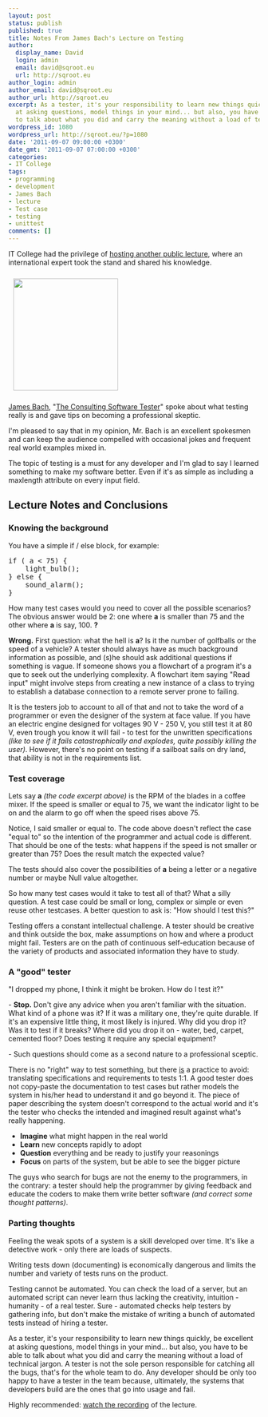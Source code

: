 ```yaml
---
layout: post
status: publish
published: true
title: Notes From James Bach's Lecture on Testing
author:
  display_name: David
  login: admin
  email: david@sqroot.eu
  url: http://sqroot.eu
author_login: admin
author_email: david@sqroot.eu
author_url: http://sqroot.eu
excerpt: As a tester, it's your responsibility to learn new things quickly, be excellent
  at asking questions, model things in your mind... but also, you have to be able
  to talk about what you did and carry the meaning without a load of technical jargon.
wordpress_id: 1080
wordpress_url: http://sqroot.eu/?p=1080
date: '2011-09-07 09:00:00 +0300'
date_gmt: '2011-09-07 07:00:00 +0300'
categories:
- IT College
tags:
- programming
- development
- James Bach
- lecture
- Test case
- testing
- unittest
comments: []
---
```

<p>IT College had the privilege of <a href="https://www.youtube.com/watch?v=ILkT_HV9DVU&list=UUp-GiyWg_lrNvQZn8rh9YRQ&index=5&feature=plcp">hosting another public lecture</a>, where an international expert took the stand and shared his knowledge.</p>
<p><a href="http://sqroot.eu/wp-content/uploads/2011/09/junit.png" rel="" target="" title=""><img alt="" class="alignright size-full wp-image-1087" height="224" src="http://sqroot.eu/wp-content/uploads/2011/09/junit.png" style="margin-top: 10px;margin-bottom: 10px;margin-left: 10px;margin-right: 10px" width="210" /></a></p>
<p><a href="http://www.satisfice.com/">James Bach</a>, &quot;<a href="http://www.satisfice.com/blog/">The Consulting Software Tester</a>&quot; spoke about what testing really is and gave tips on becoming a professional skeptic.</p>
<p>I&#039;m pleased to say that in my opinion, Mr. Bach is an excellent spokesmen and can keep the audience compelled with occasional jokes and frequent real world examples mixed in.</p>
<p>The topic of testing is a must for any developer and I&#039;m glad to say I learned something to make my software better. Even if it&#039;s as simple as including a maxlength&nbsp;attribute on every input field.</p>
<p><a id="more"></a><a id="more-1080"></a></p>
<h2>Lecture Notes and Conclusions</h2>
<h3>Knowing the background</h3>
<p>You have a simple if / else block, for example:</p>
<pre>if&nbsp;( a &lt; 75) {
    light_bulb();
} else {
    sound_alarm();
}</pre>
<p>How many test cases would you need to cover all the possible scenarios? The obvious answer would be 2: one where <strong>a</strong> is smaller than 75 and the other where <strong>a</strong> is say, 100.&nbsp;<strong>?</strong></p>
<p><strong>Wrong.</strong>&nbsp;First question: what the hell is <strong>a</strong>? Is it the number of golfballs or the speed of a vehicle? A tester should always have as much background information as possible, and (s)he should ask additional questions if something is vague. If someone shows you a flowchart of a program it&#039;s a que to seek out the underlying complexity. A flowchart item saying &quot;Read input&quot; might involve steps from creating a new instance of a class to trying to establish a database connection to a remote server prone to failing.</p>
<p>It is the testers job to account to all of that and not to take the word of a programmer or even the designer of the system at face value. If you have an electric engine designed for voltages 90 V - 250 V, you still test it at 80 V, even trough you know it will fail - to test for the unwritten specifications <em>(like to see if it fails catastrophically and explodes, quite possibly killing the user)</em>. However, there&#039;s no point on testing if a sailboat sails on dry land, that ability is not in the requirements&nbsp;list.</p>
<h3>Test coverage</h3>
<p>Lets say&nbsp;<strong>a</strong>&nbsp;<em>(the code excerpt above)</em> is the RPM of the blades in a coffee mixer. If the speed is smaller or equal to 75, we want the indicator light to be on and the alarm to go off when the speed rises above 75.</p>
<p>Notice, I said smaller or equal to. The code above doesn&#039;t reflect the case &quot;equal to&quot; so the intention of the programmer and actual code is different. That should be one of the tests: what happens if the speed is not smaller or greater than 75? Does the result match the expected value?</p>
<p>The tests should also cover the possibilities of <strong>a</strong> being a letter or a negative number or maybe Null value altogether.</p>
<p>So how many test cases would it take to test all of that? What a silly question. A test case could be small or long, complex or simple or even reuse other testcases. A better question to ask is: &quot;How should I test this?&quot;</p>
<p>Testing offers a constant intellectual challenge. A tester should be creative and think outside the box, make assumptions on how and where a product might fail. Testers are on the path of continuous self-education because of the variety of products and associated information they have to study.</p>
<h3>A &quot;good&quot; tester</h3>
<p>&quot;I dropped my phone, I think it might be broken. How do I test it?&quot;</p>
<p>-&nbsp;<strong>Stop.</strong>&nbsp;Don&#039;t give any advice when you aren&#039;t familiar with the situation. What kind of a phone was it? If it was a military one, they&#039;re quite durable. If it&#039;s an expensive little thing, it most likely is injured. Why did you drop it? Was it to test if it breaks? Where did you drop it on - water, bed, carpet, cemented floor? Does testing it require any special equipment?</p>
<p>- Such questions should come as a second nature to a professional sceptic.</p>
<p>There is no &quot;right&quot; way to test something, but there <u>is</u> a practice to avoid: translating specifications and requirements to tests 1:1. A good tester does not copy-paste the documentation to test cases but rather models the system in his/her head to understand it and go beyond it. The piece of paper describing the system doesn&#039;t correspond to the actual world and it&#039;s the tester who checks the intended and imagined result against what&#039;s really happening.</p>
<ul>
<li><strong>Imagine</strong>&nbsp;what might happen in the real world</li>
<li><b>Learn</b>&nbsp;new concepts rapidly to adopt</li>
<li><strong>Question</strong>&nbsp;everything and be ready to justify your reasonings</li>
<li><strong>Focus</strong>&nbsp;on parts of the system, but be able to see the bigger picture</li>
</ul>
<p>The guys who search for bugs are not the enemy to the programmers, in the contrary: a tester should help the programmer by giving feedback and educate the coders to make them write better software<em> (and correct some thought patterns)</em>.</p>
<h3>Parting thoughts</h3>
<p>Feeling the weak spots of a system is a skill developed over time. It&#039;s like a detective work - only there are loads of suspects.</p>
<p>Writing tests down (documenting) is economically dangerous and limits the number and variety of tests runs on the product.</p>
<p>Testing cannot be automated. You can check the load of a server, but an automated script can never learn thus lacking the creativity, intuition - humanity - of a real tester. Sure - automated checks help testers by gathering info, but don&#039;t make the mistake of writing a bunch of automated tests instead of hiring a tester.</p>
<p>As a tester, it&#039;s your responsibility to learn new things quickly, be excellent at asking questions, model things in your mind... but also, you have to be able to talk about what you did and carry the meaning without a load of technical jargon. A tester is not the sole person responsible for catching all the bugs, that&#039;s for the whole team to do. Any developer should be only too happy to have a tester in the team because, ultimately, the systems that developers build are the ones that go into usage and fail.</p>
<p>Highly recommended: <a href="https://www.youtube.com/watch?v=ILkT_HV9DVU&list=UUp-GiyWg_lrNvQZn8rh9YRQ&index=5&feature=plcp">watch the recording</a> of the lecture.</p>
